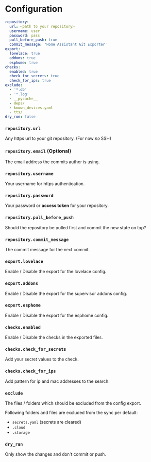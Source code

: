 # Configuration

```yaml
repository:
  url: <path to your repository>
  username: user
  password: pass
  pull_before_push: true
  commit_message: 'Home Assistant Git Exporter'
export:
  lovelace: true
  addons: true
  esphome: true
checks:
  enabled: true
  check_for_secrets: true
  check_for_ips: true
exclude:
  - '*.db'
  - '*.log'
  - __pycache__
  - deps/
  - known_devices.yaml
  - tts/
dry_run: false
```

### `repository.url`

Any https url to your git repository. (For now _no_ SSH)

### `repository.email` (Optional)

The email address the commits author is using.

### `repository.username`

Your username for https authentication.

### `repository.password`

Your password or __access token__ for your repository.

### `repository.pull_before_push`

Should the repository be pulled first and commit the new state on top?

### `repository.commit_message`

The commit message for the next commit.


### `export.lovelace`

Enable / Disable the export for the lovelace config.

### `export.addons`

Enable / Disable the export for the supervisor addons config.

### `export.esphome`

Enable / Disable the export for the esphome config.

### `checks.enabled`

Enable / Disable the checks in the exported files.

### `checks.check_for_secrets`

Add your secret values to the check.

### `checks.check_for_ips`

Add pattern for ip and mac addresses to the search.


### `exclude`

The files / folders which should be excluded from the config export.

Following folders and files are excluded from the sync per default:

* `secrets.yaml` (secrets are cleared)
* `.cloud`
* `.storage`

### `dry_run`

Only show the changes and don't commit or push.
